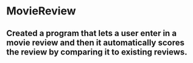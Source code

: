# MovieReview
## Created a program that lets a user enter in a movie review and then it automatically scores the review by comparing it to existing reviews. 
